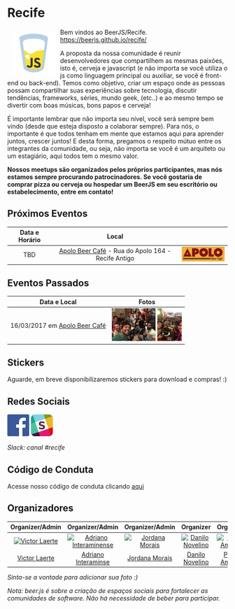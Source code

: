 # Recife 

<img src="/docs/img/icon-beerjs.png" align="left" hspace="10" vspace="6" width="20%">

Bem vindos ao BeerJS/Recife. https://beerjs.github.io/recife/

A proposta da nossa comunidade é reunir desenvolvedores que compartilhem as mesmas paixões, isto é, cerveja e javascript (e não importa se você utiliza o js como linguagem principal ou auxiliar, se você é front-end ou back-end). Temos como objetivo, criar um espaço onde as pessoas possam compartilhar suas experiências sobre tecnologia, discutir tendências, frameworks, séries, mundo geek, (etc..) e ao mesmo tempo se divertir com boas músicas, bons papos e cerveja!

É importante lembrar que não importa seu nível, você será sempre bem vindo (desde que esteja disposto a colaborar sempre). Para nós, o importante é que todos tenham em mente que estamos aqui para aprender juntos, crescer juntos! E desta forma, pregamos o respeito mútuo entre os integrantes da comunidade, ou seja, não importa se você é um arquiteto ou um estagiário, aqui todos tem o mesmo valor.

<b>Nossos meetups são organizados pelos próprios participantes, mas nós estamos sempre procurando patrocinadores. Se você gostaria de comprar pizza ou cerveja ou hospedar um BeerJS em seu escritório ou estabelecimento, entre em contato!</b>

## Próximos Eventos

| Data e Horário | Local |  |
|:-:|:-:|:-:|
| TBD | [Apolo Beer Café](https://www.facebook.com/apolobeercafe) - Rua do Apolo 164 - Recife Antigo | [![Apolo Beer Café](/docs/img/icon-apolo.png)](https://www.facebook.com/apolobeercafe/)

## Eventos Passados
| Data e Local | Fotos |
|:-:|:-:|
| 16/03/2017 em [Apolo Beer Café](https://www.facebook.com/apolobeercafe) | <img src="docs/img/events/beerjsrecife1.jpeg" alt="BeerJS" style="width: 100px;"/> <img src="docs/img/events/beerjsrecife2.JPG" alt="BeerJS" style="height: 75px;"/>

## Stickers
Aguarde, em breve disponibilizaremos stickers para download e compras! :)

## Redes Sociais
[![Facebook](/docs/img/icon-facebook.png)](https://www.facebook.com/beerjsrecife/) [![Slack](/docs/img/icon-slack.png)](https://beerjs-slack-invite.herokuapp.com/)

<i>Slack: canal #recife</i>

## Código de Conduta
Acesse nosso código de conduta clicando [aqui](https://github.com/beerjs/recife/blob/master/Citizen%20Code%20of%20Conduct)

## Organizadores

| Organizer/Admin | Organizer/Admin | Organizer/Admin | Organizer | Organizer | Organizer |
|:-:|:-:|:-:|:-:|:-:|:-:|
| [![Victor Laerte](https://avatars0.githubusercontent.com/u/7623098?s=70)](https://github.com/victorlaerte) | [![Adriano Interaminense](https://avatars2.githubusercontent.com/u/12699849?s=70)](https://github.com/interaminense) | [![Jordana Morais](https://avatars1.githubusercontent.com/u/14336252?s=70)](https://github.com/jordanamorais) | [![Danilo Novelino](https://avatars2.githubusercontent.com/u/17599523?s=70)](https://github.com/DaniloNovelino ) | [![Paulo Amorim](https://avatars3.githubusercontent.com/u/7271917?s=70)](https://github.com/paulorec) | [![Alex Pessoa](https://avatars3.githubusercontent.com/u/1766028?s=70)](https://github.com/alexpessoajr)
| [Victor Laerte](http://www.victorlaerte.com) | [Adriano Interaminse](https://github.com/interaminense) | [Jordana Morais](https://github.com/jordanamorais) | [Danilo Novelino](https://github.com/DaniloNovelino) | [Paulo Amorim](https://github.com/paulorec) | [Alex Pessoa](https://github.com/alexpessoajr) |

<i>Sinta-se a vontade para adicionar sua foto :) </i>

<i>Nota: beer.js é sobre a criação de espaços sociais para fortalecer as comunidades de software. Não há necessidade de beber para participar.</i>
